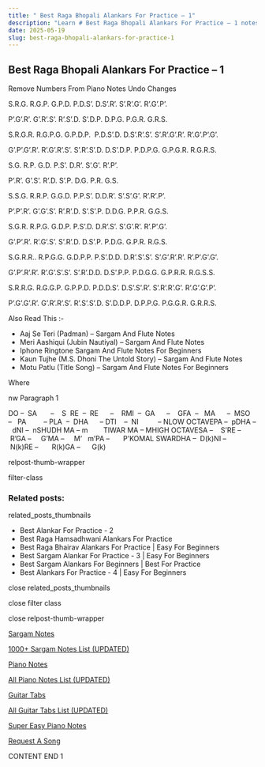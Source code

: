 ```yaml
---
title: " Best Raga Bhopali Alankars For Practice – 1"
description: "Learn # Best Raga Bhopali Alankars For Practice – 1 notes, sargam, harmonium notations and flute notes. Easy step-by-step tutorial for beginners."
date: 2025-05-19
slug: best-raga-bhopali-alankars-for-practice-1
---
```


## Best Raga Bhopali Alankars For Practice – 1

Remove Numbers From Piano Notes
Undo Changes

S.R.G. R.G.P. G.P.D. P.D.S’. D.S’.R’. S’.R’.G’. R’.G’.P’.

P’.G’.R’. G’.R’.S’. R’.S’.D. S’.D.P. D.P.G. P.G.R. G.R.S.

S.R.G.R. R.G.P.G. G.P.D.P.  P.D.S’.D. D.S’.R’.S’. S’.R’.G’.R’. R’.G’.P’.G’.

G’.P’.G’.R’. R’.G’.R’.S’. S’.R’.S’.D. D.S’.D.P. P.D.P.G. G.P.G.R. R.G.R.S.

S.G. R.P. G.D. P.S’. D.R’. S’.G’. R’.P’.

P’.R’. G’.S’. R’.D. S’.P. D.G. P.R. G.S.

S.S.G. R.R.P. G.G.D. P.P.S’. D.D.R’. S’.S’.G’. R’.R’.P’.

P’.P’.R’. G’.G’.S’. R’.R’.D. S’.S’.P. D.D.G. P.P.R. G.G.S.

S.G.R. R.P.G. G.D.P. P.S’.D. D.R’.S’. S’.G’.R’. R’.P’.G’.

G’.P’.R’. R’.G’.S’. S’.R’.D. D.S’.P. P.D.G. G.P.R. R.G.S.

S.G.R.R.. R.P.G.G. G.D.P.P. P.S’.D.D. D.R’.S’.S’. S’.G’.R’.R’. R’.P’.G’.G’.

G’.P’.R’.R’. R’.G’.S’.S’. S’.R’.D.D. D.S’.P.P. P.D.G.G. G.P.R.R. R.G.S.S.

S.R.R.G. R.G.G.P. G.P.P.D. P.D.D.S’. D.S’.S’.R’. S’.R’.R’.G’. R’.G’.G’.P’.

P’.G’.G’.R’. G’.R’.R’.S’. R’.S’.S’.D. S’.D.D.P. D.P.P.G. P.G.G.R. G.R.R.S.

Also Read This :-

- Aaj Se Teri (Padman) – Sargam And Flute Notes
- Meri Aashiqui (Jubin Nautiyal) – Sargam And Flute Notes
- Iphone Ringtone Sargam And Flute Notes For Beginners
- Kaun Tujhe (M.S. Dhoni The Untold Story) – Sargam And Flute Notes
- Motu Patlu (Title Song) – Sargam And Flute Notes For Beginners

Where

nw Paragraph 1

DO –  SA       –    S  RE  –  RE      –    RMI  –  GA      –    GFA  –   MA      –  MSO  –   PA         – PLA  –  DHA      – DTI    –  NI          – NLOW OCTAVEPA –  pDHA –  dNI –  nSHUDH MA – m        TIWAR MA – MHIGH OCTAVESA –    S’RE –     R’GA –     G’MA –     M’   m’PA –       P’KOMAL SWARDHA –  D(k)NI –       N(k)RE –       R(k)GA –      G(k)

relpost-thumb-wrapper

filter-class

### Related posts:

related_posts_thumbnails

- Best Alankar For Practice - 2
- Best Raga Hamsadhwani Alankars For Practice
- Best Raga Bhairav Alankars For Practice | Easy For Beginners
- Best Sargam Alankar For Practice - 3 | Easy For Beginners
- Best Sargam Alankars For Beginners | Best For Practice
- Best Alankars For Practice - 4 | Easy For Beginners

close related_posts_thumbnails

close filter class

close relpost-thumb-wrapper

[Sargam Notes](/sargam-notes.html)

[1000+ Sargam Notes List (UPDATED)](/all-songs-list-sargam-notes.html)

[Piano Notes](/piano-notes.html)

[All Piano Notes List (UPDATED)](/all-songs-list-piano-notes.html)

[Guitar Tabs](/guitar-tabs.html)

[All Guitar Tabs List (UPDATED)](/all-songs-list-guitar-tabs.html)

[Super Easy Piano Notes](https://studywall.in/)

[Request A Song](/request-a-song.html)

CONTENT END 1
